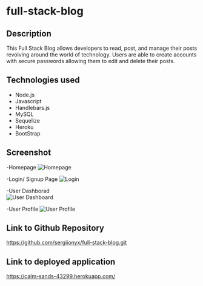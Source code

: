 # full-stack-blog

## Description
This Full Stack Blog allows developers to read, post, and manage their posts revolving around the 
world of technology. Users are able to create accounts with secure passwords allowing them to edit 
and delete their posts.

## Technologies used
- Node.js
- Javascript
- Handlebars.js
- MySQL
- Sequelize
- Heroku
- BootStrap

## Screenshot
-Homepage
![Homepage](https://user-images.githubusercontent.com/97073221/168508814-28bf4074-e542-413b-8ec0-41c7197ca5d9.png)

-Login/ Signup Page
![Login](https://user-images.githubusercontent.com/97073221/168508825-d7f12888-561b-49ab-ba95-8fcbb61695c2.png)

-User Dashborad  
![User Dashboard](https://user-images.githubusercontent.com/97073221/168508841-a92a9f30-c1a5-4ced-8c45-b4b070ccf5ee.png)

-User Profile
![User Profile](https://user-images.githubusercontent.com/97073221/168508847-13e86c64-8ec7-491d-9958-081580b87b92.png)

## Link to Github Repository
https://github.com/sergiionyx/full-stack-blog.git 

## Link to deployed application
https://calm-sands-43299.herokuapp.com/

